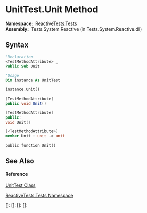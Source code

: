 # UnitTest.Unit Method

**Namespace:**  [ReactiveTests.Tests](ReactiveTests.Tests\ReactiveTests.Tests.md)  
**Assembly:**  Tests.System.Reactive (in Tests.System.Reactive.dll)

## Syntax

```vb
'Declaration
<TestMethodAttribute> _
Public Sub Unit
```

```vb
'Usage
Dim instance As UnitTest

instance.Unit()
```

```csharp
[TestMethodAttribute]
public void Unit()
```

```c++
[TestMethodAttribute]
public:
void Unit()
```

```fsharp
[<TestMethodAttribute>]
member Unit : unit -> unit 
```

```jscript
public function Unit()
```

## See Also

#### Reference

[UnitTest Class](UnitTest\UnitTest.md)

[ReactiveTests.Tests Namespace](ReactiveTests.Tests\ReactiveTests.Tests.md)

[]: 
[]: 
[]: 
[]: 